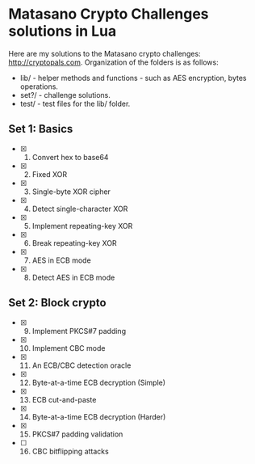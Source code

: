# Matasano Crypto Challenges solutions in LuaHere are my solutions to the Matasano crypto challenges: http://cryptopals.com. Organization of the folders is as follows:- lib/ - helper methods and functions - such as AES encryption, bytes operations.- set?/ - challenge solutions.- test/ - test files for the lib/ folder.Set 1: Basics-------------- [x] 1. Convert hex to base64- [x] 2. Fixed XOR- [x] 3. Single-byte XOR cipher- [x] 4. Detect single-character XOR- [x] 5. Implement repeating-key XOR- [x] 6. Break repeating-key XOR- [x] 7. AES in ECB mode- [x] 8. Detect AES in ECB modeSet 2: Block crypto-------------------- [x] 9. Implement PKCS#7 padding- [x] 10. Implement CBC mode- [x] 11. An ECB/CBC detection oracle- [x] 12. Byte-at-a-time ECB decryption (Simple)- [x] 13. ECB cut-and-paste- [x] 14. Byte-at-a-time ECB decryption (Harder)- [x] 15. PKCS#7 padding validation- [ ] 16. CBC bitflipping attacks